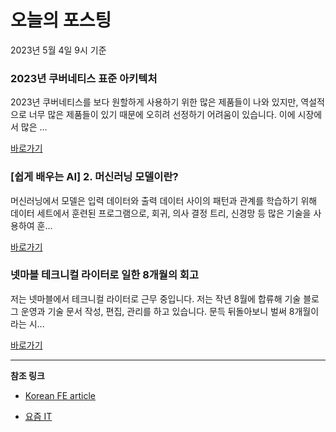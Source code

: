 # 오늘의 포스팅 
2023년 5월 4일 9시 기준 

### 2023년 쿠버네티스 표준 아키텍처 

 2023년 쿠버네티스를 보다 원할하게 사용하기 위한 많은 제품들이 나와 있지만, 역설적으로 너무 많은 제품들이 있기 때문에 오히려 선정하기 어려움이 있습니다. 이에 시장에서 많은 ... 

 [바로가기](https://yozm.wishket.com/magazine/detail/1998/) 

### [쉽게 배우는 AI] 2. 머신러닝 모델이란? 

 머신러닝에서 모델은 입력 데이터와 출력 데이터 사이의 패턴과 관계를 학습하기 위해 데이터 세트에서 훈련된 프로그램으로, 회귀, 의사 결정 트리, 신경망 등 많은 기술을 사용하여 훈... 

 [바로가기](https://yozm.wishket.com/magazine/detail/1997/) 

### 넷마블 테크니컬 라이터로 일한 8개월의 회고 

 저는 넷마블에서 테크니컬 라이터로 근무 중입니다. 저는 작년 8월에 합류해 기술 블로그 운영과 기술 문서 작성, 편집, 관리를 하고 있습니다. 문득 뒤돌아보니 벌써 8개월이라는 시... 

 [바로가기](https://yozm.wishket.com/magazine/detail/1996/) 

---

**참조 링크**

- [Korean FE article](https://kofearticle.substack.com) 

- [요즘 IT](https://yozm.wishket.com/magazine) 

